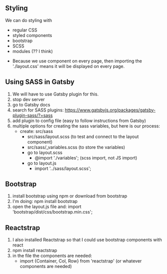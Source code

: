 ## Styling

We can do styling with

- regular CSS
- styled components
- bootstrap
- SCSS
- modules (?? I think)

* Because we use <Layout> component on every page, then importing the './layout.css' means it will be displayed on every page.

## Using SASS in Gatsby

1. We will have to use Gatsby plugin for this.
2. stop dev server
3. go to Gatsby docs
4. search for SASS plugins: https://www.gatsbyjs.org/packages/gatsby-plugin-sass/?=sass
5. add plugin to config file (easy to follow instructions from Gatsby)
6. multiple options for creating the sass variables, but here is our process:
   - create: src/sass
     - src/sass/layout.scss (to test and connect to the layout component)
     - src/sass/\_variables.scss (to store the variables)
     * go to layout.scss
       - @import './variables'; (scss import, not JS import)
     * go to layout.js
       - import '../sass/layout.scss';

## Bootstrap

1. install bootstrap using npm or download from bootstrap
2. I'm doing: npm install bootstrap
3. open the layout.js file and: import 'bootstrap/dist/css/bootstrap.min.css';

## Reactstrap

1. I also installed Reactstrap so that I could use bootstrap components with react
2. npm install reactstrap
3. in the file the components are needed:
   - import {Container, Col, Row} from 'reactstrap' (or whatever components are needed)
